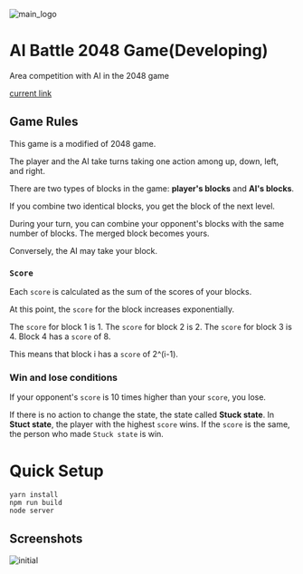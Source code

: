 ![main_logo](https://user-images.githubusercontent.com/17401630/130216085-ed20bedc-922c-40ec-945b-026f5fa4dbb0.png)

# AI Battle 2048 Game(Developing)

Area competition with AI in the 2048 game

[current link](http://104.154.204.226:8000/#/)

## Game Rules
This game is a modified of 2048 game.

The player and the AI take turns taking one action among up, down, left, and right. 

There are two types of blocks in the game: **player's blocks** and **AI's blocks**.

If you combine two identical blocks, you get the block of the next level.

During your turn, you can combine your opponent's blocks with the same number of blocks. The merged block becomes yours.

Conversely, the AI may take your block.
### `Score`
Each `score` is calculated as the sum of the scores of your blocks.

At this point, the `score` for the block increases exponentially.

The `score` for block 1 is 1. The `score` for block 2 is 2. The `score` for block 3 is 4. Block 4 has a `score` of 8.

This means that block i has a `score` of 2^(i-1).

### Win and lose conditions
If your opponent's `score` is 10 times higher than your `score`, you lose.

If there is no action to change the state, the state called **Stuck state**.
In **Stuct state**, the player with the highest `score` wins. If the `score` is the same, the person who made `Stuck state` is win.

# Quick Setup
    yarn install
    npm run build
    node server

## Screenshots

![initial](https://user-images.githubusercontent.com/17401630/130215796-53351c29-332c-4f59-ab89-fa8ce8bfbc7e.png)
